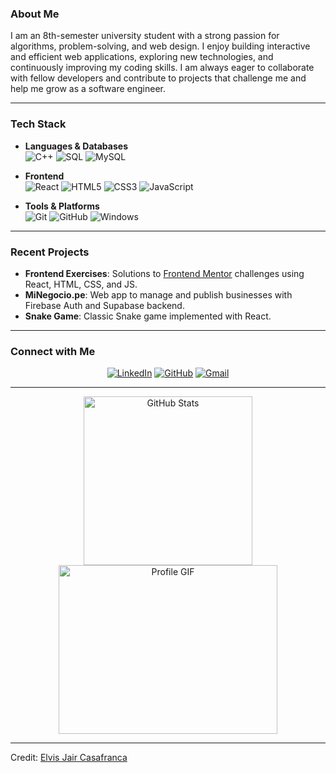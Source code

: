 


<h3>About Me</h3>
I am an 8th-semester university student with a strong passion for algorithms, problem-solving, and web design. I enjoy building interactive and efficient web applications, exploring new technologies, and continuously improving my coding skills. I am always eager to collaborate with fellow developers and contribute to projects that challenge me and help me grow as a software engineer.

---

<h3> Tech Stack</h3>

- **Languages & Databases**  
  ![C++](https://img.shields.io/badge/C++-00599C?style=for-the-badge&logo=c%2B%2B&logoColor=white)
  ![SQL](https://img.shields.io/badge/SQL-317EBA?style=for-the-badge&logo=postgresql&logoColor=white)
  ![MySQL](https://img.shields.io/badge/MySQL-4479A1?style=for-the-badge&logo=mysql&logoColor=white)

- **Frontend**  
  ![React](https://img.shields.io/badge/React-20232A?style=for-the-badge&logo=react&logoColor=61DAFB)
  ![HTML5](https://img.shields.io/badge/HTML5-E34F26?style=for-the-badge&logo=html5&logoColor=white)
  ![CSS3](https://img.shields.io/badge/CSS3-1572B6?style=for-the-badge&logo=css3&logoColor=white)
  ![JavaScript](https://img.shields.io/badge/JavaScript-323330?style=for-the-badge&logo=javascript&logoColor=F7DF1E)

- **Tools & Platforms**  
  ![Git](https://img.shields.io/badge/Git-F05032?style=for-the-badge&logo=git&logoColor=white)
  ![GitHub](https://img.shields.io/badge/GitHub-100000?style=for-the-badge&logo=github&logoColor=white)
  ![Windows](https://img.shields.io/badge/Windows-0078D6?style=for-the-badge&logo=windows&logoColor=white)

---

<h3> Recent Projects</h3>

- **Frontend Exercises**: Solutions to [Frontend Mentor](https://www.frontendmentor.io/profile/elvisjcb10) challenges using React, HTML, CSS, and JS.  
- **MiNegocio.pe**: Web app to manage and publish businesses with Firebase Auth and Supabase backend.  
- **Snake Game**: Classic Snake game implemented with React.  


---

<h3> Connect with Me</h3>

<p align="center">
  <a href="https://www.linkedin.com/in/elvisjcb10"><img src="https://img.shields.io/badge/LinkedIn-0077B5?style=for-the-badge&logo=linkedin&logoColor=white" alt="LinkedIn" /></a>
  <a href="https://github.com/elvisjcb10"><img src="https://img.shields.io/badge/GitHub-100000?style=for-the-badge&logo=github&logoColor=white" alt="GitHub" /></a>
  <a href="elvisjcb10@gmail.com"><img src="https://img.shields.io/badge/Gmail-D14836?style=for-the-badge&logo=gmail&logoColor=white" alt="Gmail"/></a>
</p>

---

<p align="center">
  <img alt="GitHub Stats" src="https://github-readme-stats.vercel.app/api?username=elvisjcb10&theme=cobalt&show_icons=true&count_private=true" height="270px"/>
  <img alt="Profile GIF" src="https://i.pinimg.com/originals/e4/26/70/e426702edf874b181aced1e2fa5c6cde.gif" height="270px" width="350px"/>
</p>


---

Credit: [Elvis Jair Casafranca](https://github.com/elvisjcb10)
